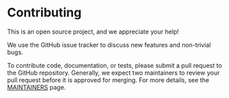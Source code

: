 # Contributing

This is an open source project, and we appreciate your help!

We use the GitHub issue tracker to discuss new features and non-trivial bugs.

To contribute code, documentation, or tests, please submit a pull request to
the GitHub repository. Generally, we expect two maintainers to review your pull
request before it is approved for merging. For more details, see the
[MAINTAINERS](MAINTAINERS.md) page.
